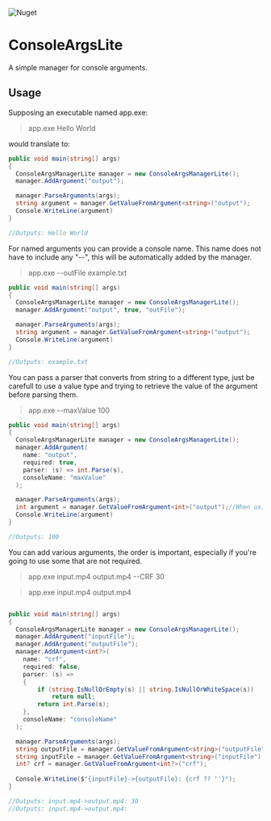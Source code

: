 ![Nuget](https://img.shields.io/nuget/v/ConsoleArgsLite?style=for-the-badge)

# ConsoleArgsLite
A simple manager for console arguments.

## Usage
Supposing an executable named app.exe:

> app.exe Hello World

would translate to:

```csharp
public void main(string[] args)
{
  ConsoleArgsManagerLite manager = new ConsoleArgsManagerLite();
  manager.AddArgument("output");

  manager.ParseArguments(args);
  string argument = manager.GetValueFromArgument<string>("output");
  Console.WriteLine(argument)
}

//Outputs: Hello World
```

For named arguments you can provide a console name. This name does not have to include any "--", this will be automatically added by the manager.
> app.exe --outFile example.txt
```csharp
public void main(string[] args)
{
  ConsoleArgsManagerLite manager = new ConsoleArgsManagerLite();
  manager.AddArgument("output", true, "outFile");

  manager.ParseArguments(args);
  string argument = manager.GetValueFromArgument<string>("output");
  Console.WriteLine(argument)
}

//Outputs: example.txt
```

You can pass a parser that converts from string to a different type, just be carefull to use a value type and trying to retrieve the value of the argument before parsing them.
> app.exe --maxValue 100
```csharp
public void main(string[] args)
{
  ConsoleArgsManagerLite manager = new ConsoleArgsManagerLite();
  manager.AddArgument(
    name: "output",
    required: true,
    parser: (s) => int.Parse(s),
    consoleName: "maxValue"
  );

  manager.ParseArguments(args);
  int argument = manager.GetValueFromArgument<int>("output");//When using value types, be carefull to not call this before parsing the arguments. Or use nullables.
  Console.WriteLine(argument)
}

//Outputs: 100
```

You can add various arguments, the order is important, especially if you're going to use some that are not required.
> app.exe input.mp4 output.mp4 --CRF 30

> app.exe input.mp4 output.mp4
```csharp

public void main(string[] args)
{
  ConsoleArgsManagerLite manager = new ConsoleArgsManagerLite();
  manager.AddArgument("inputFile");
  manager.AddArgument("outputFile");
  manager.AddArgument<int?>(
    name: "crf",
    required: false,
    parser: (s) =>
    {
        if (string.IsNullOrEmpty(s) || string.IsNullOrWhiteSpace(s))
            return null;
        return int.Parse(s);
    },
    consoleName: "consoleName"
  );

  manager.ParseArguments(args);
  string outputFile = manager.GetValueFromArgument<string>("outputFile");
  string inputFile = manager.GetValueFromArgument<string>("inputFile");
  int? crf = manager.GetValueFromArgument<int?>("crf");
  
  Console.WriteLine($"{inputFile}->{outputFile}: {crf ?? ''}");
}

//Outputs: input.mp4->output.mp4: 30
//Outputs: input.mp4->output.mp4: 
```
